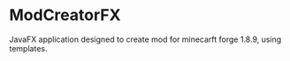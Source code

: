 # ModCreatorFX
JavaFX application designed to create mod for minecarft forge 1.8.9, using templates.
